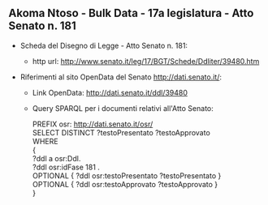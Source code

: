 ## Akoma Ntoso - Bulk Data - 17a legislatura - Atto Senato n. 181 ##

* Scheda del Disegno di Legge - Atto Senato n. 181:
	* http url: http://www.senato.it/leg/17/BGT/Schede/Ddliter/39480.htm

* Riferimenti al sito OpenData del Senato http://dati.senato.it/:
	* Link OpenData: http://dati.senato.it/ddl/39480
	* Query SPARQL per i documenti relativi all'Atto Senato:

        PREFIX osr: <http://dati.senato.it/osr/>  
		SELECT DISTINCT ?testoPresentato ?testoApprovato  
		WHERE  
		{  
		    ?ddl a osr:Ddl.  
		    ?ddl osr:idFase 181 .  
		    OPTIONAL { ?ddl osr:testoPresentato ?testoPresentato }  
		    OPTIONAL { ?ddl osr:testoApprovato ?testoApprovato }  
		}
		